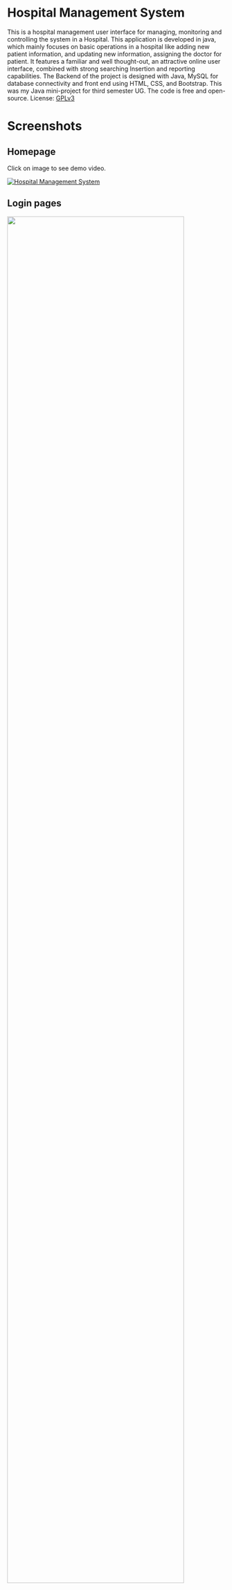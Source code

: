 
# Hospital Management System

This is a hospital management user interface for managing, monitoring and controlling the system in a Hospital. This application is developed in java, which mainly focuses on basic operations in a hospital like adding new patient information, and updating new information, assigning the doctor for patient. It features a familiar and well thought-out, an attractive online user interface, combined with strong searching Insertion and reporting capabilities. The Backend of the project is designed with Java, MySQL for database connectivity and front end using HTML, CSS, and Bootstrap. This was my Java mini-project for third semester UG.
The code is free and open-source. License: [GPLv3](./LICENSE)

# Screenshots

<h2>Homepage</h2>
Click on image to see demo video.

 [![Hospital Management System](https://i.imgur.com/mPmvsYL.jpg)](https://www.youtube.com/watch?v=_EGwyT6rFXY&t=)
<h2>Login pages</h2> 
<img src="https://i.imgur.com/Bd5zK2C.jpg" width=90% height=90%>
 <img src="https://i.imgur.com/1Ejc88h.jpg" width=90% height=90%> <br>
<h2>Dashboard</h2> <img src="https://i.imgur.com/k7oYwQh.jpg" width=90% height=90%>
